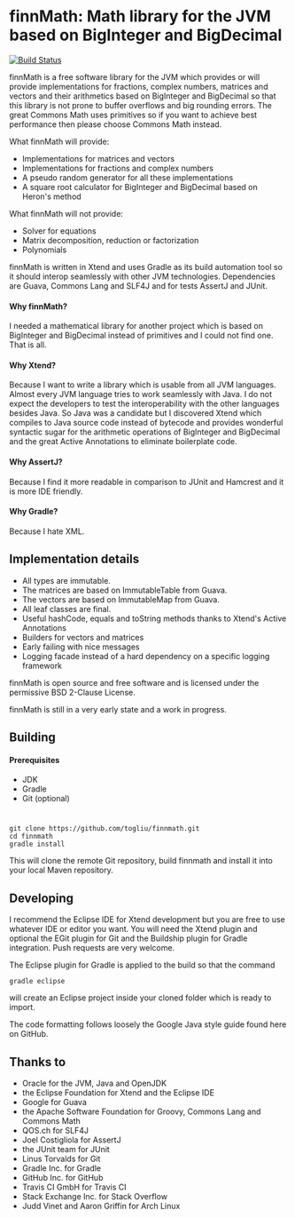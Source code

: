 # finnMath: Math library for the JVM based on BigInteger and BigDecimal

[![Build Status](https://travis-ci.org/togliu/finnmath.svg?branch=master)](https://travis-ci.org/togliu/finnmath)

finnMath is a free software library for the JVM which provides or will provide implementations for fractions, 
complex numbers, matrices and vectors and their arithmetics based on BigInteger and BigDecimal so that this 
library is not prone to buffer overflows and big rounding errors. The great Commons Math uses primitives 
so if you want to achieve best performance then please choose Commons Math instead.

What finnMath will provide:
* Implementations for matrices and vectors
* Implementations for fractions and complex numbers
* A pseudo random generator for all these implementations
* A square root calculator for BigInteger and BigDecimal based on Heron's method

What finnMath will not provide:
* Solver for equations
* Matrix decomposition, reduction or factorization
* Polynomials

finnMath is written in Xtend and uses Gradle as its build automation tool so it should interop 
seamlessly with other JVM technologies. 
Dependencies are Guava, Commons Lang and SLF4J and for tests AssertJ and JUnit.

#### Why finnMath?
I needed a mathematical library for another project which is based on BigInteger and BigDecimal instead of primitives 
and I could not find one. That is all.

#### Why Xtend?
Because I want to write a library which is usable from all JVM languages. Almost every JVM language tries to 
work seamlessly with Java. I do not expect the developers to test the interoperability with the other languages 
besides Java. So Java was a candidate but I discovered Xtend which compiles to Java source code instead of bytecode 
and provides wonderful syntactic sugar for the arithmetic operations of BigInteger and BigDecimal and the great 
Active Annotations to eliminate boilerplate code. 

#### Why AssertJ?
Because I find it more readable in comparison to JUnit and Hamcrest and it is more IDE friendly.

#### Why Gradle?
Because I hate XML.

## Implementation details
* All types are immutable.
* The matrices are based on ImmutableTable from Guava.
* The vectors are based on ImmutableMap from Guava.
* All leaf classes are final.
* Useful hashCode, equals and toString methods thanks to Xtend's Active Annotations
* Builders for vectors and matrices
* Early failing with nice messages
* Logging facade instead of a hard dependency on a specific logging framework

finnMath is open source and free software and is licensed under the permissive BSD 2-Clause License.

finnMath is still in a very early state and a work in progress.

## Building

#### Prerequisites
* JDK
* Gradle
* Git (optional)
#
	git clone https://github.com/togliu/finnmath.git
	cd finnmath
	gradle install

This will clone the remote Git repository, build finnmath and install it into your local Maven repository.

## Developing

I recommend the Eclipse IDE for Xtend development but you are free to use whatever IDE or editor you want.
You will need the Xtend plugin and optional the EGit plugin for Git and the Buildship plugin for Gradle
integration. Push requests are very welcome.

The Eclipse plugin for Gradle is applied to the build so that the command

    gradle eclipse

will create an Eclipse project inside your cloned folder which is ready to import.

The code formatting follows loosely the Google Java style guide found here on GitHub.    

## Thanks to
* Oracle for the JVM, Java and OpenJDK
* the Eclipse Foundation for Xtend and the Eclipse IDE
* Google for Guava
* the Apache Software Foundation for Groovy, Commons Lang and Commons Math
* QOS.ch for SLF4J 
* Joel Costigliola for AssertJ
* the JUnit team for JUnit
* Linus Torvalds for Git
* Gradle Inc. for Gradle
* GitHub Inc. for GitHub
* Travis CI GmbH for Travis CI
* Stack Exchange Inc. for Stack Overflow
* Judd Vinet and Aaron Griffin for Arch Linux

